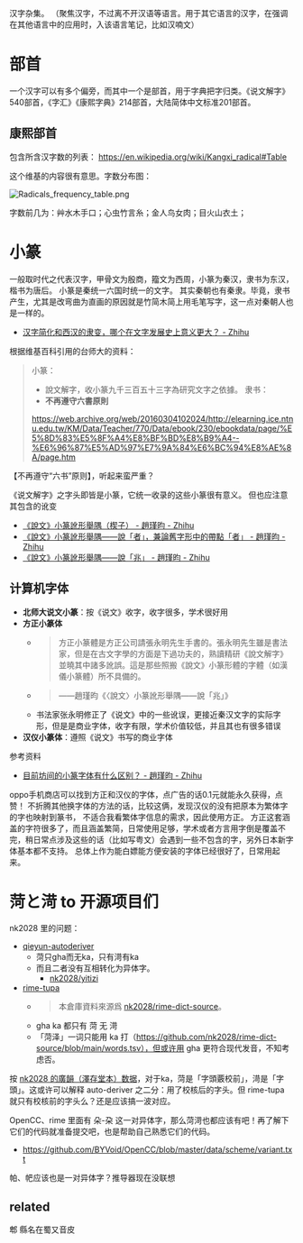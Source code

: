 汉字杂集。
（聚焦汉字，不过离不开汉语等语言。用于其它语言的汉字，在强调在其他语言中的应用时，入该语言笔记，比如汉喃文）

# 部首

一个汉字可以有多个偏旁，而其中一个是部首，用于字典把字归类。《说文解字》540部首，《字汇》《康熙字典》214部首，大陆简体中文标准201部首。

## 康熙部首

包含所含汉字数的列表： https://en.wikipedia.org/wiki/Kangxi_radical#Table

这个维基的内容很有意思。字数分布图：

![Radicals_frequency_table.png](https://upload.wikimedia.org/wikipedia/commons/d/dd/Radicals_frequency_table.png)

字数前几为：艸水木手口；心虫竹言糸；金人鸟女肉；目火山衣土；

# 小篆

一般取时代之代表汉字，甲骨文为殷商，籀文为西周，小篆为秦汉，隶书为东汉，楷书为唐后。
小篆是秦统一六国时统一的文字。
其实秦朝也有秦隶。毕竟，隶书产生，尤其是改弯曲为直画的原因就是竹简木简上用毛笔写字，这一点对秦朝人也是一样的。

- [汉字简化和西汉的隶变，哪个在文字发展史上意义更大？ - Zhihu](https://www.zhihu.com/question/28711389)

根据维基百科引用的台师大的资料：

> 小篆：
> - 說文解字，收小篆九千三百五十三字為研究文字之依據。
> 隶书：
> - **不再遵守六書原則**
> 
> https://web.archive.org/web/20160304102024/http://elearning.ice.ntnu.edu.tw/KM/Data/Teacher/770/Data/ebook/230/ebookdata/page/%E5%8D%83%E5%8F%A4%E8%BF%BD%E8%B9%A4--%E6%96%87%E5%AD%97%E7%9A%84%E6%BC%94%E8%AE%8A/page.htm

【不再遵守“六书”原则】，听起来蛮严重？

《说文解字》之字头即皆是小篆，它统一收录的这些小篆很有意义。
但也应注意其包含的讹变

- [《說文》小篆訛形舉隅（楔子） - 趙瑾昀 - Zhihu](https://zhuanlan.zhihu.com/p/20134812)
- [《說文》小篆訛形舉隅——說「者」，兼論舊字形中的帶點「者」 - 趙瑾昀 - Zhihu](https://zhuanlan.zhihu.com/p/20542991)
- [《說文》小篆訛形舉隅——說「兆」 - 趙瑾昀 - Zhihu](https://zhuanlan.zhihu.com/p/20677197)

## 计算机字体

- **北师大说文小篆**：按《说文》收字，收字很多，学术很好用
- **方正小篆体**
    - > 方正小篆體是方正公司請張永明先生手書的。張永明先生雖是書法家，但是在古文字學的方面是下過功夫的，熟讀精研《說文解字》並曉其中諸多訛誤。這是那些照搬《說文》小篆形體的字體（如漢儀小篆體）所不具備的。
    - > ——趙瑾昀《〈說文〉小篆訛形舉隅——說「兆」》
    - 书法家张永明修正了《说文》中的一些讹误，更接近秦汉文字的实际字形，但是是商业字体，收字有限，学术价值较低，并且其也有很多错误
- **汉仪小篆体**：遵照《说文》书写的商业字体

参考资料

- [目前坊间的小篆字体有什么区别？ - 趙瑾昀 - Zhihu](https://www.zhihu.com/question/41780292/answer/92524722)

oppo手机商店可以找到方正和汉仪的字体，点广告的话0.1元就能永久获得，点赞！
不折腾其他换字体的方法的话，比较这俩，发现汉仪的没有把原本为繁体字的字也映射到篆书，
不适合我看繁体字信息的需求，因此使用方正。
方正这套涵盖的字符很多了，而且涵盖繁简，日常使用足够，学术或者方言用字倒是覆盖不完，稍日常点涉及这些的话（比如写粤文）会遇到一些不包含的字，另外日本新字体基本都不支持。
总体上作为能白嫖能方便安装的字体已经很好了，日常用起来。

# 菏と渮 to 开源项目们

nk2028 里的问题：

- [qieyun-autoderiver](https://github.com/nk2028/qieyun-autoderiver)
  - 菏只gha而无ka，只有渮有ka
  - 而且二者没有互相转化为异体字。
    - [nk2028/yitizi](https://github.com/nk2028/yitizi)
- [rime-tupa](https://github.com/nk2028/rime-tupa)
  - > 本倉庫資料來源爲 [nk2028/rime-dict-source](https://github.com/nk2028/rime-dict-source)。
  - gha ka 都只有 菏 无 渮
  - 「菏泽」一词只能用 ka 打（https://github.com/nk2028/rime-dict-source/blob/main/words.tsv），但或许用 gha 更符合现代发音，不知考虑否。

按 [nk2028 的廣韻（澤存堂本）数据](https://github.com/nk2028/qieyun-data/blob/main/%E9%9F%BB%E6%9B%B8/%E5%BB%A3%E9%9F%BB.csv)，对于ka，菏是「字頭覈校前」，渮是「字頭」。这或许可以解释 auto-deriver 之二分：用了校核后的字头。但 rime-tupa 就只有校核前的字头么？还是应该搞一波对应。

OpenCC、rime 里面有 朵-朶 这一对异体字，那么菏渮也都应该有吧！再了解下它们的代码就准备提交吧，也是帮助自己熟悉它们的代码。

- https://github.com/BYVoid/OpenCC/blob/master/data/scheme/variant.txt

帕、帊应该也是一对异体字？推导器现在没联想

## related

郫	縣名在蜀又音皮
